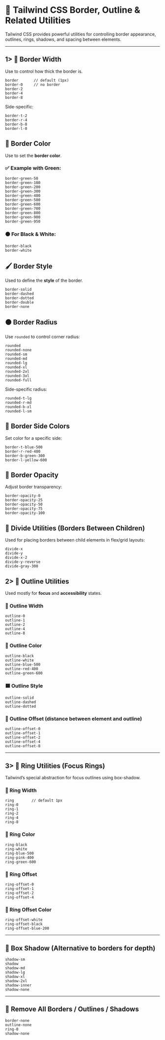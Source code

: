 # 🧱 Tailwind CSS Border, Outline & Related Utilities

Tailwind CSS provides powerful utilities for controlling border appearance, outlines, rings, shadows, and spacing between elements.

---

## 1> 🧩 Border Width

Use to control how thick the border is.

```
border       // default (1px)
border-0     // no border
border-2
border-4
border-8
```

Side-specific:

```
border-t-2
border-r-4
border-b-8
border-l-0
```

## 🎨 Border Color

Use to set the **border color**.

### ✅ Example with Green:

```
border-green-50
border-green-100
border-green-200
border-green-300
border-green-400
border-green-500
border-green-600
border-green-700
border-green-800
border-green-900
border-green-950
```

### ⚫ For Black & White:

```
border-black
border-white
```


## 🖌️ Border Style

Used to define the **style** of the border.

```
border-solid
border-dashed
border-dotted
border-double
border-none
```

## 🟠 Border Radius

Use `rounded` to control corner radius:

```
rounded
rounded-none
rounded-sm
rounded-md
rounded-lg
rounded-xl
rounded-2xl
rounded-3xl
rounded-full
```

Side-specific radius:

```
rounded-t-lg
rounded-r-md
rounded-b-xl
rounded-l-sm
```

## 📐 Border Side Colors

Set color for a specific side:

```
border-t-blue-500
border-r-red-400
border-b-green-300
border-l-yellow-600
```

## 📏 Border Opacity

Adjust border transparency:

```
border-opacity-0
border-opacity-25
border-opacity-50
border-opacity-75
border-opacity-100
```

## 🧩 Divide Utilities (Borders Between Children)

Used for placing borders between child elements in flex/grid layouts:

```
divide-x
divide-y
divide-x-2
divide-y-reverse
divide-gray-300
```

##  2> 🔲 Outline Utilities

Used mostly for **focus** and **accessibility** states.

### 📏 Outline Width

```
outline-0
outline-1
outline-2
outline-4
outline-8
```

### 🎨 Outline Color

```
outline-black
outline-white
outline-blue-500
outline-red-400
outline-green-600
```

### 🟦 Outline Style

```
outline-solid
outline-dashed
outline-dotted
```

### 📐 Outline Offset (distance between element and outline)

```
outline-offset-0
outline-offset-1
outline-offset-2
outline-offset-4
outline-offset-8
```

---

## 3> 🔵 Ring Utilities (Focus Rings)

Tailwind’s special abstraction for focus outlines using box-shadow.

### 📏 Ring Width

```
ring        // default 1px
ring-0
ring-1
ring-2
ring-4
ring-8
```

### 🎨 Ring Color

```
ring-black
ring-white
ring-blue-500
ring-pink-400
ring-green-600
```

### 📏 Ring Offset

```
ring-offset-0
ring-offset-1
ring-offset-2
ring-offset-4
```

### 🎨 Ring Offset Color

```
ring-offset-white
ring-offset-black
ring-offset-blue-200
```

---

## 💠 Box Shadow (Alternative to borders for depth)

```
shadow-sm
shadow
shadow-md
shadow-lg
shadow-xl
shadow-2xl
shadow-inner
shadow-none
```

---

## 🚫 Remove All Borders / Outlines / Shadows

```
border-none
outline-none
ring-0
shadow-none
```
